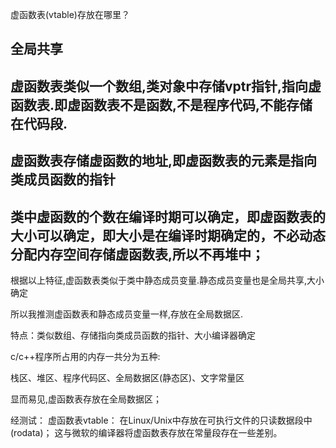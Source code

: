 虚函数表(vtable)存放在哪里？

## 全局共享

## 虚函数表类似一个数组,类对象中存储vptr指针,指向虚函数表.即虚函数表不是函数,不是程序代码,不能存储在代码段.

## 虚函数表存储虚函数的地址,即虚函数表的元素是指向类成员函数的指针

## 类中虚函数的个数在编译时期可以确定，即虚函数表的大小可以确定，即大小是在编译时期确定的，不必动态分配内存空间存储虚函数表,所以不再堆中；

根据以上特征,虚函数表类似于类中静态成员变量.静态成员变量也是全局共享,大小确定

所以我推测虚函数表和静态成员变量一样,存放在全局数据区.

特点：类似数组、存储指向类成员函数的指针、大小编译器确定



c/c++程序所占用的内存一共分为五种:

栈区、堆区、程序代码区、全局数据区(静态区)、文字常量区

显而易见,虚函数表存放在全局数据区；



经测试：
虚函数表vtable：
在Linux/Unix中存放在可执行文件的只读数据段中(rodata)；
这与微软的编译器将虚函数表存放在常量段存在一些差别。

